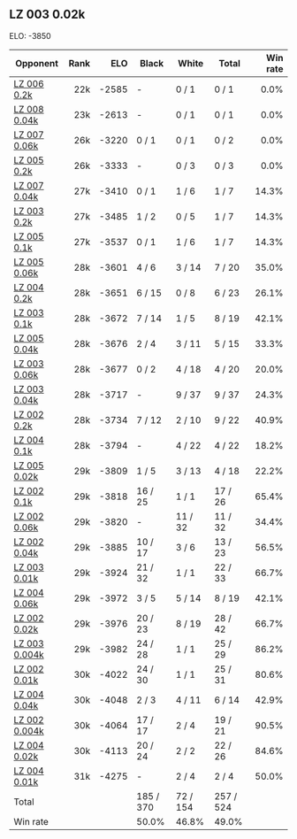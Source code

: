 ## LZ 003 0.02k ##

ELO: -3850

Opponent | Rank | ELO | Black | White | Total | Win rate
---------|-----:|----:|-------|-------|-------|-------:
[LZ 006 0.2k](LZ%20006%200.2k.md) | 22k | -2585 | - | 0 / 1 | 0 / 1 | 0.0%
[LZ 008 0.04k](LZ%20008%200.04k.md) | 23k | -2613 | - | 0 / 1 | 0 / 1 | 0.0%
[LZ 007 0.06k](LZ%20007%200.06k.md) | 26k | -3220 | 0 / 1 | 0 / 1 | 0 / 2 | 0.0%
[LZ 005 0.2k](LZ%20005%200.2k.md) | 26k | -3333 | - | 0 / 3 | 0 / 3 | 0.0%
[LZ 007 0.04k](LZ%20007%200.04k.md) | 27k | -3410 | 0 / 1 | 1 / 6 | 1 / 7 | 14.3%
[LZ 003 0.2k](LZ%20003%200.2k.md) | 27k | -3485 | 1 / 2 | 0 / 5 | 1 / 7 | 14.3%
[LZ 005 0.1k](LZ%20005%200.1k.md) | 27k | -3537 | 0 / 1 | 1 / 6 | 1 / 7 | 14.3%
[LZ 005 0.06k](LZ%20005%200.06k.md) | 28k | -3601 | 4 / 6 | 3 / 14 | 7 / 20 | 35.0%
[LZ 004 0.2k](LZ%20004%200.2k.md) | 28k | -3651 | 6 / 15 | 0 / 8 | 6 / 23 | 26.1%
[LZ 003 0.1k](LZ%20003%200.1k.md) | 28k | -3672 | 7 / 14 | 1 / 5 | 8 / 19 | 42.1%
[LZ 005 0.04k](LZ%20005%200.04k.md) | 28k | -3676 | 2 / 4 | 3 / 11 | 5 / 15 | 33.3%
[LZ 003 0.06k](LZ%20003%200.06k.md) | 28k | -3677 | 0 / 2 | 4 / 18 | 4 / 20 | 20.0%
[LZ 003 0.04k](LZ%20003%200.04k.md) | 28k | -3717 | - | 9 / 37 | 9 / 37 | 24.3%
[LZ 002 0.2k](LZ%20002%200.2k.md) | 28k | -3734 | 7 / 12 | 2 / 10 | 9 / 22 | 40.9%
[LZ 004 0.1k](LZ%20004%200.1k.md) | 28k | -3794 | - | 4 / 22 | 4 / 22 | 18.2%
[LZ 005 0.02k](LZ%20005%200.02k.md) | 29k | -3809 | 1 / 5 | 3 / 13 | 4 / 18 | 22.2%
[LZ 002 0.1k](LZ%20002%200.1k.md) | 29k | -3818 | 16 / 25 | 1 / 1 | 17 / 26 | 65.4%
[LZ 002 0.06k](LZ%20002%200.06k.md) | 29k | -3820 | - | 11 / 32 | 11 / 32 | 34.4%
[LZ 002 0.04k](LZ%20002%200.04k.md) | 29k | -3885 | 10 / 17 | 3 / 6 | 13 / 23 | 56.5%
[LZ 003 0.01k](LZ%20003%200.01k.md) | 29k | -3924 | 21 / 32 | 1 / 1 | 22 / 33 | 66.7%
[LZ 004 0.06k](LZ%20004%200.06k.md) | 29k | -3972 | 3 / 5 | 5 / 14 | 8 / 19 | 42.1%
[LZ 002 0.02k](LZ%20002%200.02k.md) | 29k | -3976 | 20 / 23 | 8 / 19 | 28 / 42 | 66.7%
[LZ 003 0.004k](LZ%20003%200.004k.md) | 29k | -3982 | 24 / 28 | 1 / 1 | 25 / 29 | 86.2%
[LZ 002 0.01k](LZ%20002%200.01k.md) | 30k | -4022 | 24 / 30 | 1 / 1 | 25 / 31 | 80.6%
[LZ 004 0.04k](LZ%20004%200.04k.md) | 30k | -4048 | 2 / 3 | 4 / 11 | 6 / 14 | 42.9%
[LZ 002 0.004k](LZ%20002%200.004k.md) | 30k | -4064 | 17 / 17 | 2 / 4 | 19 / 21 | 90.5%
[LZ 004 0.02k](LZ%20004%200.02k.md) | 30k | -4113 | 20 / 24 | 2 / 2 | 22 / 26 | 84.6%
[LZ 004 0.01k](LZ%20004%200.01k.md) | 31k | -4275 | - | 2 / 4 | 2 / 4 | 50.0%
Total | | | 185 / 370 | 72 / 154 | 257 / 524 | 
Win rate| | | 50.0% | 46.8% | 49.0% | 
